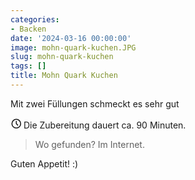 ```yaml
---
categories:
- Backen
date: '2024-03-16 00:00:00'
image: mohn-quark-kuchen.JPG
slug: mohn-quark-kuchen
tags: []
title: Mohn Quark Kuchen
---
```



Mit zwei Füllungen schmeckt es sehr gut

<svg xmlns="http://www.w3.org/2000/svg" class="icon icon-tabler icon-tabler-clock" width="17" height="17" viewBox="0 0 22 22" stroke-width="2" stroke="currentColor" fill="none" stroke-linecap="round" stroke-linejoin="round">
  <path stroke="none" d="M0 0h24v24H0z"></path>
  <circle cx="12" cy="12" r="9"></circle>
  <polyline points="12 7 12 12 15 15"></polyline>
</svg> Die Zubereitung dauert ca. 90 Minuten.

> Wo gefunden? Im Internet.

Guten Appetit! :)